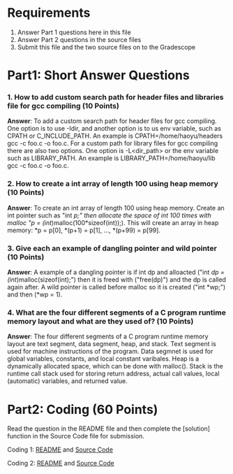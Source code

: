 # Requirements

1. Answer Part 1 questions here in this file
2. Answer Part 2 questions in the source files
3. Submit this file and the two source files on to the Gradescope

# Part1: Short Answer Questions

### 1. How to add custom search path for header files and libraries file for gcc compiling (10 Points)

**Answer**: To add a custom search path for header files for gcc compiling. One option is to use -Idir, and another option is to us env variable, such as CPATH 
or C\_INCLUDE\_PATH. An example is CPATH=/home/haoyu/headers gcc -c foo.c -o foo.c. For a custom path for library files for gcc compiling there are also two options. 
One option is -L<dir_path> or the env variable such as LIBRARY_PATH. An example is LIBRARY_PATH=/home/haoyu/lib gcc -c foo.c -o foo.c. 

### 2. How to create a int array of length 100 using heap memory (10 Points)

**Answer**: To create an int array of length 100 using heap memory. Create an int pointer such as "int *p;" then allocate the space of int 100 times with malloc 
"p = (int*)malloc(100*sizeof(int));). This will create an array in heap memory: *p = p[0], *(p+1) = p[1], ..., *(p+99) = p[99].

### 3. Give each an example of dangling pointer and wild pointer (10 Points)

**Answer**: A example of a dangling pointer is if int dp and alloacted ("int *dp = (int*)malloc(sizeof(int);") then it is freed with ("free(dp)") and the dp is called again after. A wild pointer is called before malloc so it is created ("int *wp;") and then (*wp = 1). 

### 4. What are the four different segments of a C program runtime memory layout and what are they used of? (10 Points)

**Answer**: The four different segments of a C program runtime memory layout are text segment, data segment, heap, and stack. Text segment is used for machine instructions of the program. Data segmnet is used for global variables, constants, and local constant varibales. Heap is a dynamically allocated space, which can be done with malloc(). Stack is the runtime call stack used for storing return address, actual call values, local (automatic) variables, and returned value. 

# Part2: Coding  (60 Points)

Read the question in the README file and then complete the [solution] function
in the Source Code file for submission.

Coding 1: [README](coding_1.MD) and [Source Code](coding_1.c)

Coding 2: [README](coding_2.MD) and [Source Code](coding_2.c)
